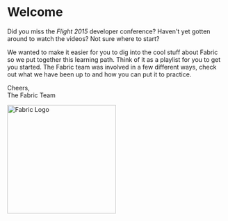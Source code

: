 # Welcome

Did you miss the _Flight 2015_ developer conference? Haven't yet gotten around to watch the videos? Not sure where to start?

We wanted to make it easier for you to dig into the cool stuff about Fabric so we put together this learning path. Think of it as a playlist for you to get you started. The Fabric team was involved in a few different ways, check out what we have been up to and how you can put it to practice.

Cheers,  
The Fabric Team

<img src="https://g.twimg.com/dev/marketing/fabric-homepage/introducing-fabric-homepage.png" alt="Fabric Logo" style="width:250px;height:250px" align="left">

<br clear="all">
